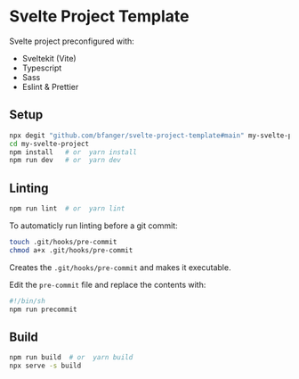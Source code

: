 # Svelte Project Template

Svelte project preconfigured with:

- Sveltekit (Vite)
- Typescript
- Sass
- Eslint & Prettier

## Setup

```sh
npx degit "github.com/bfanger/svelte-project-template#main" my-svelte-project
cd my-svelte-project
npm install   # or  yarn install
npm run dev   # or  yarn dev
```

## Linting

```sh
npm run lint  # or  yarn lint
```

To automaticly run linting before a git commit:

```sh
touch .git/hooks/pre-commit
chmod a+x .git/hooks/pre-commit
```

Creates the `.git/hooks/pre-commit` and makes it executable.

Edit the `pre-commit` file and replace the contents with:

```sh
#!/bin/sh
npm run precommit
```

## Build

```sh
npm run build  # or  yarn build
npx serve -s build
```
